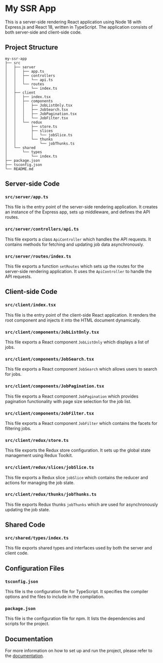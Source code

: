 # My SSR App

This is a server-side rendering React application using Node 18 with Express.js and React 18, written in TypeScript. The application consists of both server-side and client-side code.

## Project Structure

```
my-ssr-app
├── src
│   ├── server
│   │   ├── app.ts
│   │   ├── controllers
│   │   │   └── api.ts
│   │   └── routes
│   │       └── index.ts
│   ├── client
│   │   ├── index.tsx
│   │   ├── components
│   │   │   ├── JobListOnly.tsx
│   │   │   ├── JobSearch.tsx
│   │   │   ├── JobPagination.tsx
│   │   │   └── JobFilter.tsx
│   │   └── redux
│   │       ├── store.ts
│   │       ├── slices
│   │       │   └── jobSlice.ts
│   │       └── thunks
│   │           └── jobThunks.ts
│   └── shared
│       └── types
│           └── index.ts
├── package.json
├── tsconfig.json
└── README.md
```

## Server-side Code

### `src/server/app.ts`

This file is the entry point of the server-side rendering application. It creates an instance of the Express app, sets up middleware, and defines the API routes.

### `src/server/controllers/api.ts`

This file exports a class `ApiController` which handles the API requests. It contains methods for fetching and updating job data asynchronously.

### `src/server/routes/index.ts`

This file exports a function `setRoutes` which sets up the routes for the server-side rendering application. It uses the `ApiController` to handle the API requests.

## Client-side Code

### `src/client/index.tsx`

This file is the entry point of the client-side React application. It renders the root component and injects it into the HTML document dynamically.

### `src/client/components/JobListOnly.tsx`

This file exports a React component `JobListOnly` which displays a list of jobs.

### `src/client/components/JobSearch.tsx`

This file exports a React component `JobSearch` which allows users to search for jobs.

### `src/client/components/JobPagination.tsx`

This file exports a React component `JobPagination` which provides pagination functionality with page size selection for the job list.

### `src/client/components/JobFilter.tsx`

This file exports a React component `JobFilter` which contains the facets for filtering jobs.

### `src/client/redux/store.ts`

This file exports the Redux store configuration. It sets up the global state management using Redux Toolkit.

### `src/client/redux/slices/jobSlice.ts`

This file exports a Redux slice `jobSlice` which contains the reducer and actions for managing the job state.

### `src/client/redux/thunks/jobThunks.ts`

This file exports Redux thunks `jobThunks` which are used for asynchronously updating the job state.

## Shared Code

### `src/shared/types/index.ts`

This file exports shared types and interfaces used by both the server and client code.

## Configuration Files

### `tsconfig.json`

This file is the configuration file for TypeScript. It specifies the compiler options and the files to include in the compilation.

### `package.json`

This file is the configuration file for npm. It lists the dependencies and scripts for the project.

## Documentation

For more information on how to set up and run the project, please refer to the [documentation](./docs/README.md).